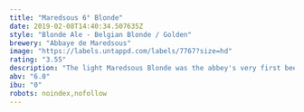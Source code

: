 ```yaml
---
title: "Maredsous 6° Blonde"
date: 2019-02-08T14:40:34.507635Z
style: "Blonde Ale - Belgian Blonde / Golden"
brewery: "Abbaye de Maredsous"
image: "https://labels.untappd.com/labels/7767?size=hd"
rating: "3.55"
description: "The light Maredsous Blonde was the abbey's very first beer. Nowadays, the monks still drink it daily at lunch.  Maredsous Blonde is a delectable blonde ale with springy fruitiness, soft malting and a slightly dry, gentle-hopped finish. A sparkling nose, complex flavors and a touch of bitterness give this fine ale all of the refreshing qualities of a classic Belgian blonde."
abv: "6.0"
ibu: "0"
robots: noindex,nofollow
---
```

